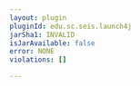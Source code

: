 ```yaml
---
layout: plugin
pluginId: edu.sc.seis.launch4j
jarSha1: INVALID
isJarAvailable: false
error: NONE
violations: []

---
```

